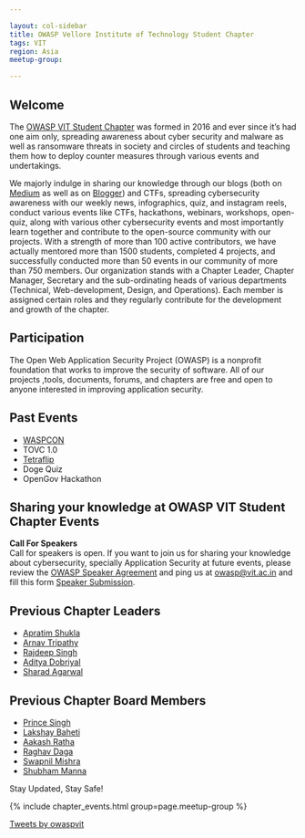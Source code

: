 ```yaml
---

layout: col-sidebar
title: OWASP Vellore Institute of Technology Student Chapter
tags: VIT
region: Asia
meetup-group:

---
```


## Welcome
The [OWASP VIT Student Chapter](https://owaspvit.com) was formed in 2016 and ever since it’s had one aim only, spreading awareness about cyber security and malware as well as ransomware threats in society and circles of students and teaching them how to deploy counter measures through various events and undertakings. 

We majorly indulge in sharing our knowledge through our blogs (both on [Medium](https://medium.owaspvit.com/) as well as on [Blogger](https://blog.owaspvit.com/)) and CTFs, spreading cybersecurity awareness with our weekly news, infographics, quiz, and instagram reels, conduct various events like CTFs, hackathons, webinars, workshops, open-quiz, along with various other cybersecurity events and most importantly learn together and contribute to the open-source community with our projects.
With a strength of more than 100 active contributors, we have actually mentored more than 1500 students, completed 4 projects, and successfully conducted more than 50 events in our community of more than 750 members. Our organization stands with a Chapter Leader, Chapter Manager, Secretary and the sub-ordinating heads of various departments (Technical, Web-development, Design, and Operations). Each member is assigned certain roles and they regularly contribute for the development and growth of the chapter.

## Participation
The Open Web Application Security Project (OWASP) is a nonprofit foundation that works to improve the security of software. All of our projects ,tools, documents, forums, and chapters are free and open to anyone interested in improving application security. 

## Past Events
<ul><li><a href="https://owaspvit.com/waspcon/">WASPCON</a></li><li>TOVC 1.0</li><li><a href="https://tetraflip.owaspvit.com/">Tetraflip</a></li><li>Doge Quiz</li><li>OpenGov Hackathon</li></ul>

## Sharing your knowledge at OWASP VIT Student Chapter Events
<b>Call For Speakers</b><br>
Call for speakers is open. If you want to join us for sharing your knowledge about cybersecurity, specially Application Security at future events, please review the [OWASP Speaker Agreement](https://owasp.org/www-policy/legal/speaker-agreement) and ping us at <a>owasp@vit.ac.in</a> and fill this form [Speaker Submission](https://docs.google.com/forms/d/e/1FAIpQLSdAaGIcS1KC-9y-mv_DorSkxeSjN9mRxNBqibSEWXRzoihV0w/viewform).

## Previous Chapter Leaders
<ul><li><a href="https://www.linkedin.com/in/apratimshukla6/">Apratim Shukla</a></li><li><a href="https://www.linkedin.com/in/arnav-tripathy-202177173/">Arnav Tripathy</a></li><li><a href="https://www.linkedin.com/in/rajdeep-singh-505375167/">Rajdeep Singh</a></li><li><a href="https://www.linkedin.com/in/aditya-dobriyal-b4648a129/">Aditya Dobriyal</a></li><li><a href="https://www.linkedin.com/in/sharadagarwal1126/">Sharad Agarwal</a></li></ul>

## Previous Chapter Board Members
<ul><li><a href="https://www.linkedin.com/in/prince-singh-2749a5172/">Prince Singh</a></li><li><a href="https://www.linkedin.com/in/lakshay-baheti-b1a9a245/">Lakshay Baheti</a></li><li><a href="https://www.linkedin.com/in/aakash-ratha-72b552191/">Aakash Ratha</a></li><li><a href="https://www.linkedin.com/in/raghav-daga/">Raghav Daga</a></li><li><a href="https://www.linkedin.com/in/swapnil0115/">Swapnil Mishra</a></li><li><a href="https://www.linkedin.com/in/shubham-manna-163a31136/">Shubham Manna</a></li></ul>


Stay Updated, Stay Safe! 
<!--Next Meeting/Event  You should keep this section as it will populate your meetup events -->
{% include chapter_events.html group=page.meetup-group %}

<a class="twitter-timeline" data-width="1200" data-height="600" data-theme="light" href="https://twitter.com/owaspvit?ref_src=twsrc%5Etfw">Tweets by owaspvit</a> <script async src="https://platform.twitter.com/widgets.js" charset="utf-8"></script>
